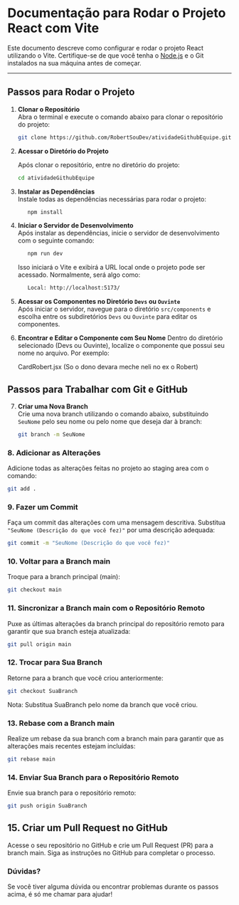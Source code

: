 # Documentação para Rodar o Projeto React com Vite

Este documento descreve como configurar e rodar o projeto React utilizando o Vite. Certifique-se de que você tenha o [Node.js](https://nodejs.org/) e o Git instalados na sua máquina antes de começar.

---

## Passos para Rodar o Projeto

1. **Clonar o Repositório**  
   Abra o terminal e execute o comando abaixo para clonar o repositório do projeto:

   ```bash
   git clone https://github.com/RobertSouDev/atividadeGithubEquipe.git
   ```

2. **Acessar o Diretório do Projeto**

    Após clonar o repositório, entre no diretório do projeto:  

   ```bash
   cd atividadeGithubEquipe
   ```

3. **Instalar as Dependências**     
    Instale todas as dependências necessárias para rodar o projeto:

    ```bash
       npm install
   ```

4. **Iniciar o Servidor de Desenvolvimento**    
    Após instalar as dependências, inicie o servidor de desenvolvimento com o seguinte comando:

    ```bash
       npm run dev
   ```
    Isso iniciará o Vite e exibirá a URL local onde o projeto pode ser acessado. Normalmente, será algo como:

     ```bash
        Local: http://localhost:5173/
    ```

  5. **Acessar os Componentes no Diretório `Devs` ou `Ouvinte`**  
   Após iniciar o servidor, navegue para o diretório `src/components` e escolha entre os subdiretórios `Devs` ou `Ouvinte` para editar os componentes.

6. **Encontrar e Editar o Componente com Seu Nome**
    Dentro do diretório selecionado (Devs ou Ouvinte), localize o componente que possui seu nome no arquivo. Por exemplo:

    CardRobert.jsx (So o dono devara meche neli no ex o Robert)


## Passos para Trabalhar com Git e GitHub

7. **Criar uma Nova Branch**  
   Crie uma nova branch utilizando o comando abaixo, substituindo `SeuNome` pelo seu nome ou pelo nome que deseja dar à branch:

   ```bash
   git branch -m SeuNome
   ```




### 8. Adicionar as Alterações
Adicione todas as alterações feitas no projeto ao staging area com o comando:

```bash
git add .
```

### 9. Fazer um Commit

Faça um commit das alterações com uma mensagem descritiva. Substitua `"SeuNome (Descrição do que você fez)"` por uma descrição adequada:

```bash
git commit -m "SeuNome (Descrição do que você fez)"
```

### 10. Voltar para a Branch main
Troque para a branch principal (main):

```bash
git checkout main
```
### 11.  Sincronizar a Branch main com o Repositório Remoto

Puxe as últimas alterações da branch principal do repositório remoto para garantir que sua branch esteja atualizada:

```bash
git pull origin main
```
### 12. Trocar para Sua Branch
Retorne para a branch que você criou anteriormente:

```bash
git checkout SuaBranch
```
Nota: Substitua SuaBranch pelo nome da branch que você criou.

### 13. Rebase com a Branch main
Realize um rebase da sua branch com a branch main para garantir que as alterações mais recentes estejam incluídas:

```bash
git rebase main
```
### 14. Enviar Sua Branch para o Repositório Remoto
Envie sua branch para o repositório remoto:


```bash
git push origin SuaBranch
```
## 15. Criar um Pull Request no GitHub
Acesse o seu repositório no GitHub e crie um Pull Request (PR) para a branch main. Siga as instruções no GitHub para completar o processo.

### Dúvidas?
Se você tiver alguma dúvida ou encontrar problemas durante os passos acima, é só me chamar para ajudar!







